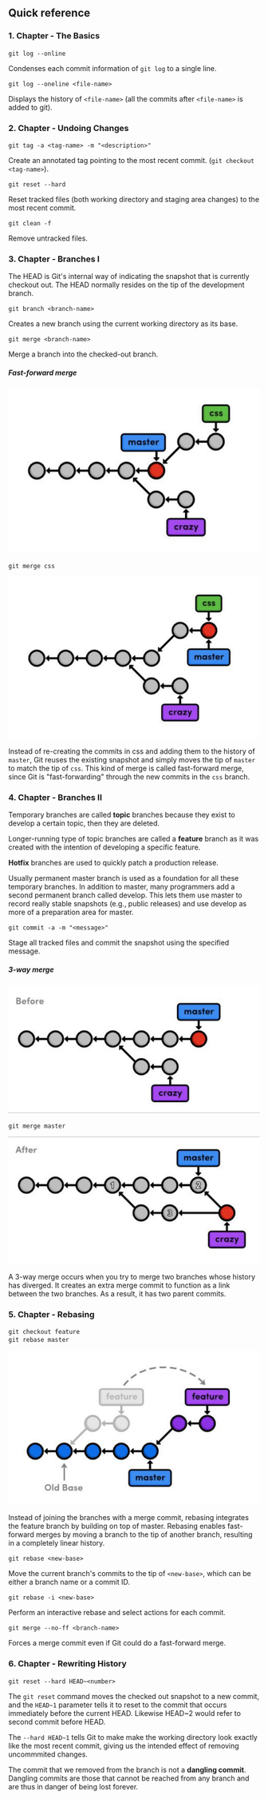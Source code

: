## Quick reference


### 1. Chapter - The Basics

```
git log --online
```

Condenses each commit information of `git log` to a single line.

```
git log --oneline <file-name>
```

Displays the history of `<file-name>` (all the commits after `<file-name>` is added to git).

### 2. Chapter - Undoing Changes

```
git tag -a <tag-name> -m "<description>"
```

Create an annotated tag pointing to the most recent commit. (`git checkout <tag-name>`).

```
git reset --hard
```

Reset tracked files (both working directory and staging area changes) to the most recent commit.

```
git clean -f
```

Remove untracked files.

### 3. Chapter - Branches I

The HEAD is Git's internal way of indicating the snapshot that is currently checkout out. The HEAD normally resides on 
the tip of the development branch.

```
git branch <branch-name>
```

Creates a new branch using the current working directory as its base.

```
git merge <branch-name>
```

Merge a branch into the checked-out branch.

##### Fast-forward merge

![before-merge](images/branches-i-before-merge.png)

```
git merge css
```

![after-merge](images/branches-i-after-merge.png)

Instead of re-creating the commits in css and adding them to the history of `master`, Git reuses the existing snapshot 
and simply moves the tip of `master` to match the tip of `css`. This kind of merge is called fast-forward merge, since 
Git is "fast-forwarding" through the new commits in the `css` branch.

### 4. Chapter - Branches II

Temporary branches are called **topic** branches because they exist to develop a certain topic, then they are deleted.

Longer-running type of topic branches are called a **feature** branch as it was created with the intention of 
developing a specific feature.

**Hotfix** branches are used to quickly patch a production release.

Usually permanent master branch is used as a foundation for all these temporary branches. In addition to master, many 
programmers add a second permanent branch called develop. This lets them use master to record really stable snapshots 
(e.g., public releases) and use develop as more of a preparation area for master.

```
git commit -a -m "<message>"
```

Stage all tracked files and commit the snapshot using the specified message.

##### 3-way merge

![before-merge](images/branches-ii-before-merge.png)

```
git merge master
```

![before-merge](images/branches-ii-after-merge.png)

A 3-way merge occurs when you try to merge two branches whose history has diverged. It creates an extra merge commit 
to function as a link between the two branches. As a result, it has two parent commits.

### 5. Chapter - Rebasing

```
git checkout feature
git rebase master
```

![rebase](images/rebasing-feature-master.png)

Instead of joining the branches with a merge commit, rebasing integrates the feature branch by building on top of 
master. Rebasing enables fast-forward merges by moving a branch to the tip of another branch, resulting in a completely 
linear history.

```
git rebase <new-base>
```

Move the current branch's commits to the tip of `<new-base>`, which can be either a branch name or a commit ID.

```
git rebase -i <new-base>
```

Perform an interactive rebase and select actions for each commit.

```
git merge --no-ff <branch-name>
```

Forces a merge commit even if Git could do a fast-forward merge.

### 6. Chapter - Rewriting History

```
git reset --hard HEAD~<number>
```

The `git reset` command moves the checked out snapshot to a new commit, and the `HEAD~1` parameter tells it to reset to 
the commit that occurs immediately before the current HEAD. Likewise HEAD~2 would refer to second commit before HEAD.

The `--hard HEAD~1` tells Git to make make the working directory look exactly like the most recent commit, giving us 
the intended effect of removing uncommmited changes.

The commit that we removed from the branch is not a **dangling commit**. Dangling commits are those that cannot be 
reached from any branch and are thus in danger of being lost forever.
